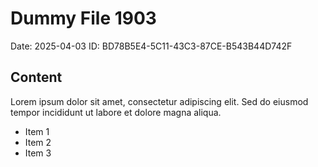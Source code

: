 # Dummy File 1903

Date: 2025-04-03
ID: BD78B5E4-5C11-43C3-87CE-B543B44D742F

## Content

Lorem ipsum dolor sit amet, consectetur adipiscing elit.
Sed do eiusmod tempor incididunt ut labore et dolore magna aliqua.

* Item 1
* Item 2
* Item 3

